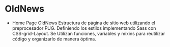 # OldNews

* Home Page OldNews
    Estructura de página de sitio web utilizando el preprocesador PUG.
    Definiendo los estilos implementando Sass con CSS-grid-Layout.
    Se Utilizan funciones, variables y mixins para reutilizar código
    y organizarlo de manera óptima.